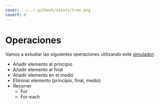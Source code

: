 ```yaml
---
cover: ../../.gitbook/assets/tree.png
coverY: 0
---
```


# Operaciones

Vamos a estudiar las siguientes operaciones utilizando este [simulador](https://csvistool.com/):

* Añadir elemento al principio
* Añadir elemento al final
* Añadir elemento en el medio
* Eliminar elemento (principio, final, medio)
* Recorrer&#x20;
  * For
  * For-each
